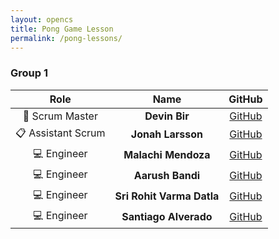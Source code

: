 ```yaml
---
layout: opencs
title: Pong Game Lesson
permalink: /pong-lessons/
---
```


### Group 1

| Role            | Name                 | GitHub |
|:---------------:|:--------------------:|:------:|
| 🧭 Scrum Master | **Devin Bir**        | [GitHub](https://github.com/kush1434) |
| 📋 Assistant Scrum | **Jonah Larsson**   | [GitHub](https://github.com/frogle-dev) |
| 💻 Engineer     | **Malachi Mendoza**         | [GitHub](https://github.com/ellioty15) |
| 💻 Engineer     | **Aarush Bandi**         | [GitHub](https://github.com/Bandi-A-54547) |
| 💻 Engineer     | **Sri Rohit Varma Datla**         | [GitHub](https://github.com/douprojo) |
| 💻 Engineer     | **Santiago Alverado**         | [GitHub](https://github.com/Flv0ur) |